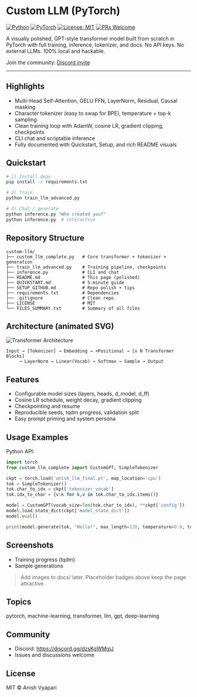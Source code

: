 # Custom LLM (PyTorch)

[![Python](https://img.shields.io/badge/Python-3.10+-3776AB?logo=python&logoColor=white)](./requirements.txt) [![PyTorch](https://img.shields.io/badge/PyTorch-2.0+-EE4C2C?logo=pytorch&logoColor=white)](https://pytorch.org) [![License: MIT](https://img.shields.io/badge/License-MIT-yellow.svg)](./LICENSE) [![PRs Welcome](https://img.shields.io/badge/PRs-welcome-brightgreen.svg)](./CONTRIBUTING.md)

A visually polished, GPT-style transformer model built from scratch in PyTorch with full training, inference, tokenizer, and docs. No API keys. No external LLMs. 100% local and hackable.

Join the community: [Discord invite](https://discord.gg/dzsKgWMgjJ)

---

## Highlights
- Multi-Head Self-Attention, GELU FFN, LayerNorm, Residual, Causal masking
- Character tokenizer (easy to swap for BPE), temperature + top-k sampling
- Clean training loop with AdamW, cosine LR, gradient clipping, checkpoints
- CLI chat and scriptable inference
- Fully documented with Quickstart, Setup, and rich README visuals

## Quickstart
```bash
# 1) Install deps
pip install -r requirements.txt

# 2) Train
python train_llm_advanced.py

# 3) Chat / generate
python inference.py "Who created you?"
python inference.py  # interactive
```

## Repository Structure
```
custom-llm/
├── custom_llm_complete.py   # Core transformer + tokenizer + generation
├── train_llm_advanced.py    # Training pipeline, checkpoints
├── inference.py             # CLI and chat
├── README.md                # This page (polished)
├── QUICKSTART.md            # 5‑minute guide
├── SETUP_GITHUB.md          # Repo polish + tips
├── requirements.txt         # Dependencies
├── .gitignore               # Clean repo
├── LICENSE                  # MIT
└── FILES_SUMMARY.txt        # Summary of all files
```

## Architecture (animated SVG)
<picture>
  <source media="(prefers-color-scheme: dark)" srcset="https://raw.githubusercontent.com/AnishVyapari/assets/main/llm-arch-dark.svg">
  <img alt="Transformer Architecture" src="https://raw.githubusercontent.com/AnishVyapari/assets/main/llm-arch.svg" />
</picture>

```text
Input → [Tokenizer] → Embedding → +Positional → [x N Transformer Blocks]
     → LayerNorm → Linear(Vocab) → Softmax → Sample → Output
```

## Features
- Configurable model sizes (layers, heads, d_model, d_ff)
- Cosine LR schedule, weight decay, gradient clipping
- Checkpointing and resume
- Reproducible seeds, tqdm progress, validation split
- Easy prompt priming and system persona

## Usage Examples
Python API:
```python
import torch
from custom_llm_complete import CustomGPT, SimpleTokenizer

ckpt = torch.load('anish_llm_final.pt', map_location='cpu')
tok = SimpleTokenizer()
tok.char_to_idx = ckpt['tokenizer_vocab']
tok.idx_to_char = {v:k for k,v in tok.char_to_idx.items()}

model = CustomGPT(vocab_size=len(tok.char_to_idx), **ckpt['config'])
model.load_state_dict(ckpt['model_state_dict'])
model.eval()

print(model.generate(tok, "Hello!", max_length=120, temperature=0.9, top_k=50))
```

## Screenshots
- Training progress (tqdm)
- Sample generations

> Add images to docs/ later. Placeholder badges above keep the page attractive.

## Topics
pytorch, machine-learning, transformer, llm, gpt, deep-learning

## Community
- Discord: https://discord.gg/dzsKgWMgjJ
- Issues and discussions welcome

## License
MIT © Anish Vyapari
